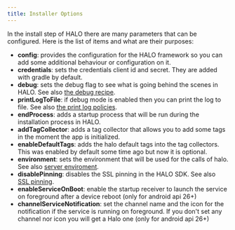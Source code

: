 ```yaml
---
title: Installer Options
---
```


In the install step of HALO there are many parameters that can be configured. Here is the list of items and what are their purposes:

- **config**: provides the configuration for the HALO framework so you can add some additional behaviour or configuration on it.
- **credentials**: sets the credentials client id and secret. They are added with gradle by default.
- **debug**: sets the debug flag to see what is going behind the scenes in HALO. See also [the debug recipe](android_core_debug.html).
- **printLogToFile**: if debug mode is enabled then you can print the log to file. See also [the print log policies](android_core_debug.html#print-log-information-to-file).
- **endProcess**: adds a startup process that will be run during the installation process in HALO.
- **addTagCollector**: adds a tag collector that allows you to add some tags in the moment the app is initialized.
- **enableDefaultTags**: adds the halo default tags into the tag collectors. This was enabled by default some time ago but now it is optional.
- **environment**: sets the environment that will be used for the calls of halo. See also [server enviroment](android_core_environment.html).
- **disablePinning**: disables the SSL pinning in the HALO SDK. See also [SSL pinning](android_core_environment.html).
- **enableServiceOnBoot**: enable the startup receiver to launch the service on foreground after a device reboot (only for android api 26+)
- **channelServiceNotification**: set the channel name and the icon for the notification if the service is running on foreground. If you don't set any channel nor icon you will get a Halo one (only for android api 26+)
